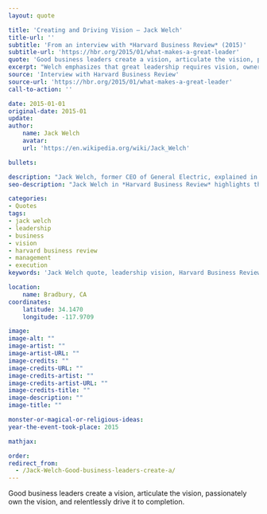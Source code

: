 ```yaml
---
layout: quote

title: 'Creating and Driving Vision – Jack Welch'
title-url: ''
subtitle: 'From an interview with *Harvard Business Review* (2015)'
subtitle-url: 'https://hbr.org/2015/01/what-makes-a-great-leader'
quote: 'Good business leaders create a vision, articulate the vision, passionately own the vision, and relentlessly drive it to completion.'
excerpt: "Welch emphasizes that great leadership requires vision, ownership, and relentless execution."
source: 'Interview with Harvard Business Review'
source-url: 'https://hbr.org/2015/01/what-makes-a-great-leader'
call-to-action: ''

date: 2015-01-01
original-date: 2015-01
update:
author:
    name: Jack Welch
    avatar: 
    url: 'https://en.wikipedia.org/wiki/Jack_Welch'

bullets:

description: "Jack Welch, former CEO of General Electric, explained in an HBR interview that leaders must not only set vision but also embody and drive it to completion."
seo-description: "Jack Welch in *Harvard Business Review* highlights that strong leaders create, own, and relentlessly pursue vision until it is achieved."

categories:
- Quotes
tags:
- jack welch
- leadership
- business
- vision
- harvard business review
- management
- execution
keywords: 'Jack Welch quote, leadership vision, Harvard Business Review interview, business leaders vision, relentless execution, Jack Welch leadership, GE CEO'

location:
    name: Bradbury, CA
coordinates:
    latitude: 34.1470
    longitude: -117.9709

image:
image-alt: ""
image-artist: ""
image-artist-URL: ""
image-credits: ""
image-credits-URL: ""
image-credits-artist: ""
image-credits-artist-URL: ""
image-credits-title: ""
image-description: ""
image-title: ""

monster-or-magical-or-religious-ideas: 
year-the-event-took-place: 2015

mathjax: 

order: 
redirect_from:
  - /Jack-Welch-Good-business-leaders-create-a/
---
```

Good business leaders create a vision, articulate the vision, passionately own the vision, and relentlessly drive it to completion.